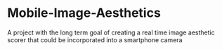 # Mobile-Image-Aesthetics
A project with the long term goal of creating a real time image aesthetic scorer that could be incorporated into a smartphone camera
